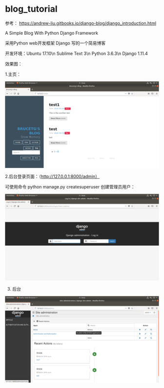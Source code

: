 # blog_tutorial


参考： https://andrew-liu.gitbooks.io/django-blog/django_introduction.html



A Simple Blog With Python Django Framework

采用Python web开发框架 Django 写的一个简易博客

开发环境：Ubuntu 17.10\n
         Sublime Text 3\n
         Python 3.6.3\n
         Django 1.11.4
         
         
         
效果图：


1.主页：


![Image text](https://raw.githubusercontent.com/Brucetg/blog_tutorial/master/1.png)


2.后台登录页面：（http://127.0.0.1:8000/admin）        

可使用命令    python manage.py createsuperuser       创建管理员用户：

![Image text](https://raw.githubusercontent.com/Brucetg/blog_tutorial/master/2.png)


3. 后台

![Image text](https://raw.githubusercontent.com/Brucetg/blog_tutorial/master/3.png)



